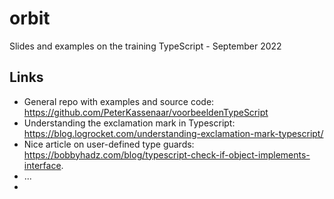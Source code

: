 # orbit
Slides and examples on the training TypeScript - September 2022

## Links
- General repo with examples and source code: https://github.com/PeterKassenaar/voorbeeldenTypeScript
- Understanding the exclamation mark in Typescript: https://blog.logrocket.com/understanding-exclamation-mark-typescript/
- Nice article on user-defined type guards: https://bobbyhadz.com/blog/typescript-check-if-object-implements-interface.
- ...
- 
